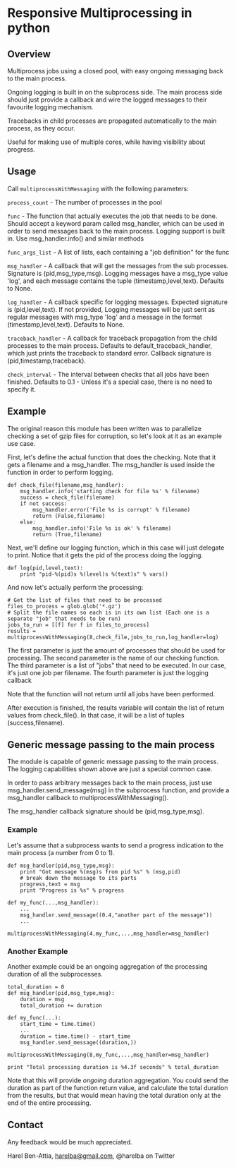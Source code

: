 # Responsive Multiprocessing in python

## Overview
Multiprocess jobs using a closed pool, with easy ongoing messaging back to the main process.

Ongoing logging is built in on the subprocess side. The main process side should just provide a callback and wire the logged messages to their favourite logging mechanism.

Tracebacks in child processes are propagated automatically to the main process, as they occur.

Useful for making use of multiple cores, while having visibility about progress.

## Usage
Call `multiprocessWithMessaging` with the following parameters:


`process_count` - The number of processes in the pool

`func` - The function that actually executes the job that needs to be done. Should accept a keyword param called msg_handler, which can be used in order to send messages back to the main process. Logging support is built in. Use msg_handler.info() and similar methods

`func_args_list` - A list of lists, each containing a "job definition" for the func

`msg_handler` - A callback that will get the messages from the sub processes. Signature is (pid,msg_type,msg). Logging messages have a msg_type value 'log', and each message contains the tuple (timestamp,level,text). Defaults to None.

`log_handler` - A callback specific for logging messages. Expected signature is (pid,level,text). If not provided, Logging messages will be just sent as regular messages with msg_type 'log' and a message in the format (timestamp,level,text). Defaults to None.

`traceback_handler` - A callback for traceback propagation from the child processes to the main process. Defaults to default_traceback_handler, which just prints the traceback to standard error. Callback signature is (pid,timestamp,traceback). 

`check_interval` - The interval between checks that all jobs have been finished. Defaults to 0.1 - Unless it's a special case, there is no need to specify it.

## Example
The original reason this module has been written was to parallelize checking a set of gzip files for corruption, so let's look at it as an example use case. 

First, let's define the actual function that does the checking. Note that it gets a filename and a msg_handler.
The msg_handler is used inside the function in order to perform logging.

    def check_file(filename,msg_handler):
        msg_handler.info('starting check for file %s' % filename)
        success = check_file(filename)
        if not success:
            msg_handler.error('File %s is corrupt' % filename)
            return (False,filename)
        else:
            msg_handler.info('File %s is ok' % filename)
            return (True,filename)

Next, we'll define our logging function, which in this case will just delegate to print. Notice that it gets the pid of the process doing the logging.

    def log(pid,level,text):
        print "pid-%(pid)s %(level)s %(text)s" % vars()

And now let's actually perform the processing:

    # Get the list of files that need to be processed
    files_to_process = glob.glob('*.gz')
    # Split the file names so each is in its own list (Each one is a separate "job" that needs to be run)
    jobs_to_run = [[f] for f in files_to_process]
    results = multiprocessWithMessaging(8,check_file,jobs_to_run,log_handler=log)

The first parameter is just the amount of processes that should be used for processing.
The second parameter is the name of our checking function.
The third parameter is a list of "jobs" that need to be executed. In our case, it's just one job per filename.
The fourth parameter is just the logging callback

Note that the function will not return until all jobs have been performed. 

After execution is finished, the results variable will contain the list of return values from check_file(). In that case, it will be a list of tuples (success,filename).

## Generic message passing to the main process
The module is capable of generic message passing to the main process. The logging capabilities shown above are just a special common case.

In order to pass arbitrary messages back to the main process, just use msg_handler.send_message(msg) in the subprocess function, and provide a msg_handler callback to multiprocessWithMessaging(). 

The msg_handler callback signature should be (pid,msg_type,msg).

### Example
Let's assume that a subprocess wants to send a progress indication to the main process (a number from 0 to 1). 

    def msg_handler(pid,msg_type,msg):
        print "Got message %(msg)s from pid %s" % (msg,pid)
        # break down the message to its parts
        progress,text = msg
        print "Progress is %s" % progress

    def my_func(...,msg_handler):
        ...
        msg_handler.send_message((0.4,"another part of the message"))
        ...

    multiprocessWithMessaging(4,my_func,...,msg_handler=msg_handler)

### Another Example
Another example could be an ongoing aggregation of the processing duration of all the subprocesses.

    total_duration = 0
    def msg_handler(pid,msg_type,msg):
        duration = msg
        total_duration += duration    

    def my_func(...):
        start_time = time.time()
        ...
        duration = time.time() - start_time
        msg_handler.send_message((duration,))

    multiprocessWithMessaging(8,my_func,...,msg_handler=msg_handler)

    print "Total processing duration is %4.3f seconds" % total_duration 


Note that this will provide *ongoing* duration aggregation. You could send the duration as part of the function return value, and calculate the total duration from the results, but that would mean having the total duration only at the end of the entire processing.

## Contact
Any feedback would be much appreciated. 

Harel Ben-Attia, harelba@gmail.com, @harelba on Twitter
